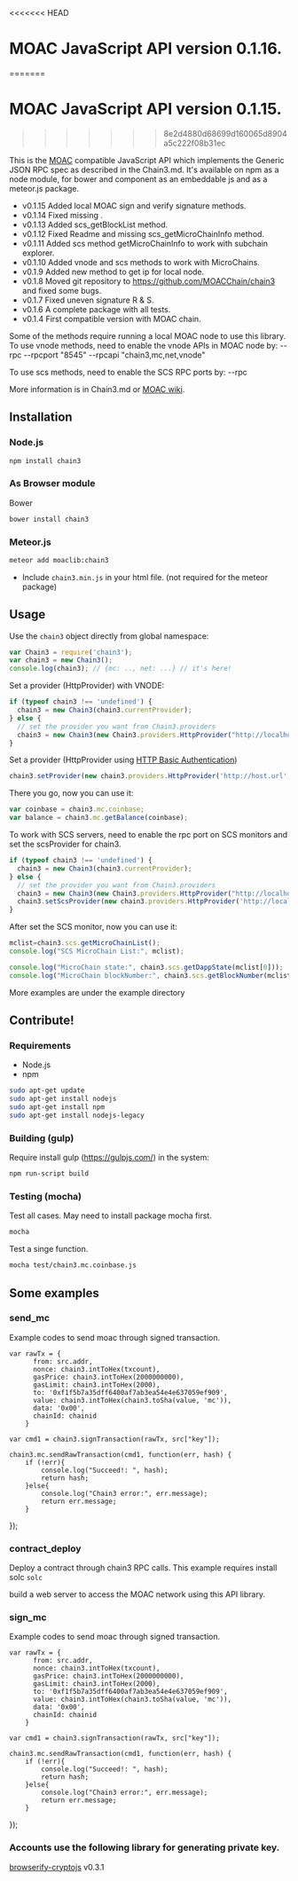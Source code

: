 <<<<<<< HEAD
# MOAC JavaScript API version 0.1.16.
=======
# MOAC JavaScript API version 0.1.15.
>>>>>>> 8e2d4880d68699d160065d8904a5c222f08b31ec

This is the [MOAC](https://github.com/MOACChain/moac-core) compatible JavaScript API which implements the Generic JSON RPC spec as described in the Chain3.md. It's available on npm as a node module, for bower and component as an embeddable js and as a meteor.js package.

* v0.1.15 Added local MOAC sign and verify signature methods.
* v0.1.14 Fixed missing .
* v0.1.13 Added scs_getBlockList method.
* v0.1.12 Fixed Readme and missing scs_getMicroChainInfo method.
* v0.1.11 Added scs method getMicroChainInfo to work with subchain explorer.
* v0.1.10 Added vnode and scs methods to work with MicroChains.
* v0.1.9 Added new method to get ip for local node.
* v0.1.8 Moved git repository to https://github.com/MOACChain/chain3 and fixed some bugs.
* v0.1.7 Fixed uneven signature R & S.
* v0.1.6 A complete package with all tests.
* v0.1.4 First compatible version with MOAC chain.

Some of the methods require running a local MOAC node to use this library.
To use vnode methods, need to enable the vnode APIs in MOAC node by:
--rpc --rpcport "8545" --rpcapi "chain3,mc,net,vnode"

To use scs methods, need to enable the SCS RPC ports by:
--rpc

More information is in Chain3.md or [MOAC wiki](https://github.com/MOACChain/moac-core/wiki/Chain3).


## Installation

### Node.js

```bash
npm install chain3
```

### As Browser module
Bower

```bash
bower install chain3
```
### Meteor.js

```bash
meteor add moaclib:chain3
```


* Include `chain3.min.js` in your html file. (not required for the meteor package)

## Usage
Use the `chain3` object directly from global namespace:

```js
var Chain3 = require('chain3');
var chain3 = new Chain3();
console.log(chain3); // {mc: .., net: ...} // it's here!
```

Set a provider (HttpProvider) with VNODE:

```js
if (typeof chain3 !== 'undefined') {
  chain3 = new Chain3(chain3.currentProvider);
} else {
  // set the provider you want from Chain3.providers
  chain3 = new Chain3(new Chain3.providers.HttpProvider("http://localhost:8545"));
}
```

Set a provider (HttpProvider using [HTTP Basic Authentication](https://en.wikipedia.org/wiki/Basic_access_authentication))

```js
chain3.setProvider(new chain3.providers.HttpProvider('http://host.url', 0, BasicAuthUsername, BasicAuthPassword));
```

There you go, now you can use it:

```js
var coinbase = chain3.mc.coinbase;
var balance = chain3.mc.getBalance(coinbase);
```

To work with SCS servers, need to enable the rpc port on SCS monitors
and set the scsProvider for chain3. 

```js
if (typeof chain3 !== 'undefined') {
  chain3 = new Chain3(chain3.currentProvider);
} else {
  // set the provider you want from Chain3.providers
  chain3 = new Chain3(new Chain3.providers.HttpProvider("http://localhost:8545"));
  chain3.setScsProvider(new chain3.providers.HttpProvider('http://localhost:8548'));
}
```

After set the SCS monitor, now you can use it:

```js
mclist=chain3.scs.getMicroChainList();
console.log("SCS MicroChain List:", mclist);

console.log("MicroChain state:", chain3.scs.getDappState(mclist[0]));
console.log("MicroChain blockNumber:", chain3.scs.getBlockNumber(mclist[0]));
```

More examples are under the example directory

## Contribute!

### Requirements

* Node.js
* npm

```bash
sudo apt-get update
sudo apt-get install nodejs
sudo apt-get install npm
sudo apt-get install nodejs-legacy
```

### Building (gulp)
Require install gulp (https://gulpjs.com/) in the system:

```bash
npm run-script build
```


### Testing (mocha)
Test all cases.
May need to install package mocha first.

```bash
mocha
```

Test a singe function.

```bash
mocha test/chain3.mc.coinbase.js 
```

## Some examples

### send_mc

Example codes to send moac through signed transaction.

	var rawTx = {
	      from: src.addr,
	      nonce: chain3.intToHex(txcount),
	      gasPrice: chain3.intToHex(2000000000),
  	      gasLimit: chain3.intToHex(2000),
	      to: '0xf1f5b7a35dff6400af7ab3ea54e4e637059ef909',
	      value: chain3.intToHex(chain3.toSha(value, 'mc')), 
	      data: '0x00',
	      chainId: chainid
	    }
		
	var cmd1 = chain3.signTransaction(rawTx, src["key"]);
	    
	chain3.mc.sendRawTransaction(cmd1, function(err, hash) {
	    if (!err){
	        console.log("Succeed!: ", hash);
	        return hash;
	    }else{
	        console.log("Chain3 error:", err.message);
	        return err.message;
	    }
});


### contract_deploy

Deploy a contract through chain3 RPC calls. This example requires install solc 
`solc`

build a web server to access
the MOAC network using this API library.

### sign_mc

Example codes to send moac through signed transaction.

    var rawTx = {
          from: src.addr,
          nonce: chain3.intToHex(txcount),
          gasPrice: chain3.intToHex(2000000000),
          gasLimit: chain3.intToHex(2000),
          to: '0xf1f5b7a35dff6400af7ab3ea54e4e637059ef909',
          value: chain3.intToHex(chain3.toSha(value, 'mc')), 
          data: '0x00',
          chainId: chainid
        }
        
    var cmd1 = chain3.signTransaction(rawTx, src["key"]);
        
    chain3.mc.sendRawTransaction(cmd1, function(err, hash) {
        if (!err){
            console.log("Succeed!: ", hash);
            return hash;
        }else{
            console.log("Chain3 error:", err.message);
            return err.message;
        }
});


### Accounts use the following library for generating private key.

[browserify-cryptojs](https://github.com/fahad19/crypto-js/) v0.3.1





